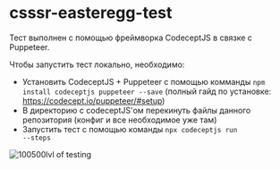 # csssr-easteregg-test

Тест выполнен с помощью фреймворка CodeceptJS в связке с Puppeteer.

Чтобы запустить тест локально, необходимо:
- Установить CodeceptJS + Puppeteer с помощью комманды 
<code>npm install codeceptjs puppeteer --save</code>
(полный гайд по установке: https://codecept.io/puppeteer/#setup)
- В директорию с codeceptJS'ом перекинуть файлы данного репозитория (конфиг и все необходимое уже там)
- Запустить тест с помощью команды <code>npx codeceptjs run --steps</code>

![100500lvl of testing](https://i.ibb.co/HgH8QWP/100500lvl.png)
